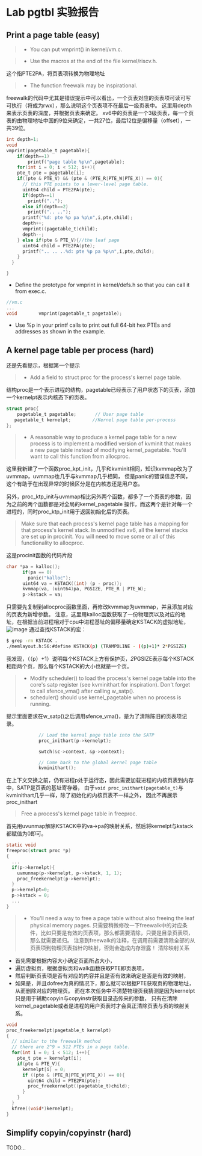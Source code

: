# Lab pgtbl 实验报告
## Print a page table (easy)
> - You can put vmprint() in kernel/vm.c.

> - Use the macros at the end of the file kernel/riscv.h.

这个指PTE2PA，将页表项转换为物理地址
> - The function freewalk may be inspirational.

freewalk的代码中尤其是错误提示中可以看出，一个页表对应的页表项可读可写可执行（将成为rwx），那么说明这个页表项不在最后一级页表中。
这里用depth来表示页表的深度，并根据页表来确定。
xv6中的页表是一个3级页表，每一个页表的由物理地址中国的9位来确定，一共27位，最后12位是偏移量（offset），一共39位。
```c
int depth=1;
void
vmprint(pagetable_t pagetable){
    if(depth==1)
    	printf("page table %p\n",pagetable);
    for(int i = 0; i < 512; i++){
    pte_t pte = pagetable[i];
    if((pte & PTE_V) && (pte & (PTE_R|PTE_W|PTE_X)) == 0){
      // this PTE points to a lower-level page table.
      uint64 child = PTE2PA(pte);
      if(depth==1)
      	printf("..");
      else if(depth==2)
      	printf(".. ..");
      printf("%d: pte %p pa %p\n",i,pte,child);
      depth++;
      vmprint((pagetable_t)child);
      depth--;
    } else if(pte & PTE_V){//the leaf page
      uint64 child = PTE2PA(pte);
      printf(".. .. ..%d: pte %p pa %p\n",i,pte,child);
    }
  }

}
```
- Define the prototype for vmprint in kernel/defs.h so that you can call it from exec.c.
```c
//vm.c
...
void		vmprint(pagetable_t pagetable);
```
- Use %p in your printf calls to print out full 64-bit hex PTEs and addresses as shown in the example.
## A kernel page table per process (hard)
还是先看提示，根据第一个提示
> - Add a field to struct proc for the process's kernel page table.

结构proc是一个表示进程的结构，pagetable已经表示了用户状态下的页表，添加一个kernelpt表示内核态下的页表。
```c
struct proc{
    pagetable_t pagetable;       // User page table
   pagetable_t kernelpt;		//Kernel page table per-process
};
```
> - A reasonable way to produce a kernel page table for a new process is to implement a modified version of kvminit that makes a new page table instead of modifying kernel_pagetable. You'll want to call this function from allocproc.

这里我新建了一个函数proc_kpt_init，几乎和kvminit相同，知识kvmmap改为了uvmmap，uvmmap也几乎与kvmmap几乎相同，
但是panic的错误信息不同，这个有助于在出现异常的时候区分是在内核态还是用户态。

另外，proc_ktp_init与uvmmap相比另外两个函数，都多了一个页表的参数，因为之前的两个函数都是对全局的kernel_pagetable
操作，而这两个是针对每一个进程的，同时proc_ktp_init用于返回初始化后的页表。
> Make sure that each process's kernel page table has a mapping for that process's kernel stack. In unmodified xv6, all the kernel stacks are set up in procinit. You will need to move some or all of this functionality to allocproc.

这是procinit函数的代码片段
```c
char *pa = kalloc();
      if(pa == 0)
        panic("kalloc");
      uint64 va = KSTACK((int) (p - proc));
      kvmmap(va, (uint64)pa, PGSIZE, PTE_R | PTE_W);
      p->kstack = va;
```
只需要先复制到allocproc函数里面，再修改kvmmap为uvmmap，并且添加对应的页表为新增参数。
注意，这里用kalloc函数获取了一份物理页以及对应的地址，在根据当前进程相对于cpu中进程基址的偏移量确定KSTACK的虚拟地址，
![image](https://github.com/VictorHuu/XV6LabTJ/assets/103842499/103ff345-f15a-4e33-886b-40a5f218def2)
通过查找KSTACK的宏：
```sh
$ grep -rn KSTACK .
./memlayout.h:56:#define KSTACK(p) (TRAMPOLINE - ((p)+1)* 2*PGSIZE)
```
我发现，（（p）+1）说明每个KSTACK上方有保护页，*2*PGSIZE表示每个KSTACK相距两个页，那么每个KSTACK的大小也就是一个页。
> - Modify scheduler() to load the process's kernel page table into the core's satp register (see kvminithart for inspiration). Don't forget to call sfence_vma() after calling w_satp().
> - scheduler() should use kernel_pagetable when no process is running.

提示里面要求在w_satp()之后调用sfence_vma()，是为了清除陈旧的页表项记录。
```c
            // Load the kernal page table into the SATP
			proc_inithart(p->kernelpt);

			swtch(&c->context, &p->context);

			// Come back to the global kernel page table
			kvminithart();
```
在上下文交换之前，仍有进程p处于运行态，因此需要加载进程的内核页表到内存中，SATP是页表的基址寄存器，
由于```void proc_inithart(pagetable_t)```与kvminithart几乎一样，除了初始化的内核页表不一样之外，
因此不再展示proc_inithart
> Free a process's kernel page table in freeproc.

首先用uvunmap解除KSTACK中的va->pa的映射关系，然后将kernelpt与kstack都赋值为0即可。
```c
static void
freeproc(struct proc *p)
{
  ...
  if(p->kernelpt){
    uvmunmap(p->kernelpt, p->kstack, 1, 1);
    proc_freekernelpt(p->kernelpt);
  }
  p->kernelpt=0;
  p->kstack = 0;
  ...
}
```
> - You'll need a way to free a page table without also freeing the leaf physical memory pages.
只需要稍微修改一下freewalk中的对应条件，比如只要是有效的页表项，那么都需要清除，只要是目录页表项，那么就需要递归。
注意到freewalk的注释，在调用前需要清除全部的从页表项到物理页表指针的映射，否则会造成内存泄露！
清除映射关系
- 首先需要根据内容大小确定页面所占大小，
- 遍历虚拟页，根据虚拟页和walk函数获取PTE即页表项，
- 然后判断页表项是否有对应的内容并且是否有效来确定是否是有效的映射，
- 如果是，并且dofree为真的情况下，那么就可以根据PTE获取页的物理地址，从而删除对应的物理页。
而在本次任务中不清楚物理页我猜测是因为kernelpt只是用于辅助copyin与copyinstr获取目录态传来的参数，
只有在清除kernel_pagetable或者是进程的用户页表时才会真正清除页表与页的映射关系。
```c
void
proc_freekernelpt(pagetable_t kernelpt)
{
  // similar to the freewalk method
  // there are 2^9 = 512 PTEs in a page table.
  for(int i = 0; i < 512; i++){
    pte_t pte = kernelpt[i];
    if(pte & PTE_V){
      kernelpt[i] = 0;
      if ((pte & (PTE_R|PTE_W|PTE_X)) == 0){
        uint64 child = PTE2PA(pte);
        proc_freekernelpt((pagetable_t)child);
      }
    }
  }
  kfree((void*)kernelpt);
}
```
## Simplify copyin/copyinstr (hard)
TODO...
